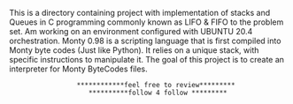 This is a directory containing project with implementation of stacks and Queues in C programming commonly known as LIFO & FIFO to the problem set. Am working on an environment configured with UBUNTU 20.4 orchestration. 
Monty 0.98 is a scripting language that is first compiled into Monty byte codes (Just like Python). It relies on a unique stack, with specific instructions to manipulate it. The goal of this project is to create an interpreter for Monty ByteCodes files.


                     ************feel free to review*********
                        **********follow 4 follow *********
